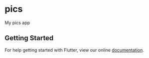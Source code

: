 # pics

My pics app

## Getting Started

For help getting started with Flutter, view our online
[documentation](https://flutter.io/).
